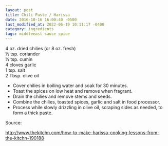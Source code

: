 ```yaml
---
layout: post
title: Chili Paste / Harissa
date: 2016-10-16 16:00:40 -0500
last_modified_at: 2022-06-19 10:11:17 -0400
category: ingredients
tags: middleeast sauce spice
---
```

4 oz. dried chilies (or 8 oz. fresh)  
½ tsp. coriander  
½ tsp. cumin  
4 cloves garlic  
1 tsp. salt  
2 Tbsp. olive oil  

  * Cover chilies in boiling water and soak for 30 minutes.
  * Toast the spices on low heat and remove when fragrant.
  * Drain the chilies and remove stems and seeds.
  * Combine the chilies, toasted spices, garlic and salt in food processor.
  * Process while slowly drizzling in olive oil, scraping sides as needed, to form a thick paste.

Source:  
  
http://www.thekitchn.com/how-to-make-harissa-cooking-lessons-from-the-kitchn-190188  
